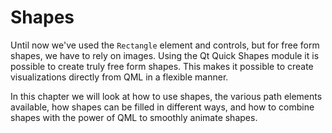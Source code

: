 # Shapes

Until now we've used the ``Rectangle`` element and controls, but for free form shapes, we have to rely on images. Using the Qt Quick Shapes module it is possible to create truly free form shapes. This makes it possible to create visualizations directly from QML in a flexible manner.

In this chapter we will look at how to use shapes, the various path elements available, how shapes can be filled in different ways, and how to combine shapes with the power of QML to smoothly animate shapes.
